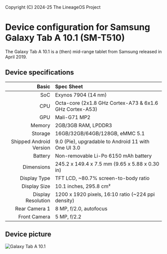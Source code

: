 Copyright (C) 2024-25 The LineageOS Project
# Device configuration for Samsung Galaxy Tab A 10.1 (SM-T510)

The Galaxy Tab A 10.1 is a (then) mid-range tablet from Samsung released in April 2019.

## Device specifications

|                   Basic | Spec Sheet                                                                      |
|------------------------:|:---------------------------------------------------------------------------------|
|                     SoC | Exynos 7904 (14 nm)                                                              |
|                     CPU | Octa-core (2x1.8 GHz Cortex-A73 & 6x1.6 GHz Cortex-A53)                           |
|                     GPU | Mali-G71 MP2                                                                    |
|                  Memory | 2GB/3GB RAM, LPDDR3                                                               |
|                 Storage | 16GB/32GB/64GB/128GB, eMMC 5.1                                                   |
| Shipped Android Version | 9.0 (Pie), upgradable to Android 11 with One UI 3.0                              |
|                 Battery | Non-removable Li-Po 6150 mAh battery                                             |
|              Dimensions | 245.2 x 149.4 x 7.5 mm (9.65 x 5.88 x 0.30 in)                                   |
|            Display Type | TFT LCD, ~80.7% screen-to-body ratio                                             |
|            Display Size | 10.1 inches, 295.8 cm²                                                           |
|      Display Resolution | 1200 x 1920 pixels, 16:10 ratio (~224 ppi density)                               |
|           Rear Camera 1 | 8 MP, f/2.0, autofocus                                                           |
|            Front Camera | 5 MP, f/2.2                                                                      |

## Device picture

![Galaxy Tab A 10.1](https://go.jumptronics.net/images/mobile/galaxy-tab-a-10-1-2019.png "Galaxy Tab A 10.1")
